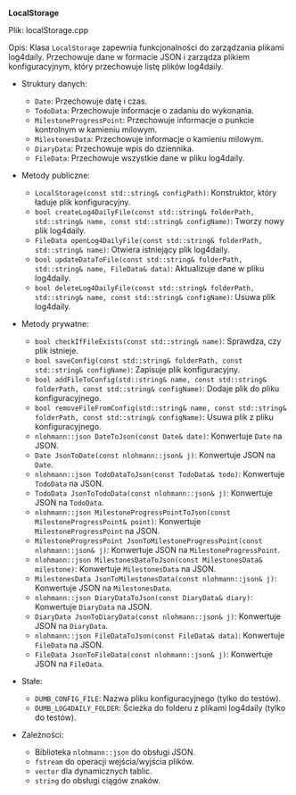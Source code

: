 **LocalStorage**

Plik: localStorage.cpp

Opis: Klasa `LocalStorage` zapewnia funkcjonalności do zarządzania plikami log4daily. Przechowuje dane w formacie JSON i zarządza plikiem konfiguracyjnym, który przechowuje listę plików log4daily.

* Struktury danych:
    * `Date`: Przechowuje datę i czas.
    * `TodoData`: Przechowuje informacje o zadaniu do wykonania.
    * `MilestoneProgressPoint`: Przechowuje informacje o punkcie kontrolnym w kamieniu milowym.
    * `MilestonesData`: Przechowuje informacje o kamieniu milowym.
    * `DiaryData`: Przechowuje wpis do dziennika.
    * `FileData`: Przechowuje wszystkie dane w pliku log4daily.

* Metody publiczne:
    * `LocalStorage(const std::string& configPath)`: Konstruktor, który ładuje plik konfiguracyjny.
    * `bool createLog4DailyFile(const std::string& folderPath, std::string& name, const std::string& configName)`: Tworzy nowy plik log4daily.
    * `FileData openLog4DailyFile(const std::string& folderPath, std::string& name)`: Otwiera istniejący plik log4daily.
    * `bool updateDataToFile(const std::string& folderPath, std::string& name, FileData& data)`: Aktualizuje dane w pliku log4daily.
    * `bool deleteLog4DailyFile(const std::string& folderPath, std::string& name, const std::string& configName)`: Usuwa plik log4daily.

* Metody prywatne:
    * `bool checkIfFileExists(const std::string& name)`: Sprawdza, czy plik istnieje.
    * `bool saveConfig(const std::string& folderPath, const std::string& configName)`: Zapisuje plik konfiguracyjny.
    * `bool addFileToConfig(std::string& name, const std::string& folderPath, const std::string& configName)`: Dodaje plik do pliku konfiguracyjnego.
    * `bool removeFileFromConfig(std::string& name, const std::string& folderPath, const std::string& configName)`: Usuwa plik z pliku konfiguracyjnego.
    * `nlohmann::json DateToJson(const Date& date)`: Konwertuje `Date` na JSON.
    * `Date JsonToDate(const nlohmann::json& j)`: Konwertuje JSON na `Date`.
    * `nlohmann::json TodoDataToJson(const TodoData& todo)`: Konwertuje `TodoData` na JSON.
    * `TodoData JsonToTodoData(const nlohmann::json& j)`: Konwertuje JSON na `TodoData`.
    * `nlohmann::json MilestoneProgressPointToJson(const MilestoneProgressPoint& point)`: Konwertuje `MilestoneProgressPoint` na JSON.
    * `MilestoneProgressPoint JsonToMilestoneProgressPoint(const nlohmann::json& j)`: Konwertuje JSON na `MilestoneProgressPoint`.
    * `nlohmann::json MilestonesDataToJson(const MilestonesData& milestone)`: Konwertuje `MilestonesData` na JSON.
    * `MilestonesData JsonToMilestonesData(const nlohmann::json& j)`: Konwertuje JSON na `MilestonesData`.
    * `nlohmann::json DiaryDataToJson(const DiaryData& diary)`: Konwertuje `DiaryData` na JSON.
    * `DiaryData JsonToDiaryData(const nlohmann::json& j)`: Konwertuje JSON na `DiaryData`.
    * `nlohmann::json FileDataToJson(const FileData& data)`: Konwertuje `FileData` na JSON.
    * `FileData JsonToFileData(const nlohmann::json& j)`: Konwertuje JSON na `FileData`.

* Stałe:
    * `DUMB_CONFIG_FILE`: Nazwa pliku konfiguracyjnego (tylko do testów).
    * `DUMB_LOG4DAILY_FOLDER`: Ścieżka do folderu z plikami log4daily (tylko do testów).

* Zależności:
    * Biblioteka `nlohmann::json` do obsługi JSON.
    * `fstream` do operacji wejścia/wyjścia plików.
    * `vector` dla dynamicznych tablic.
    * `string` do obsługi ciągów znaków.

